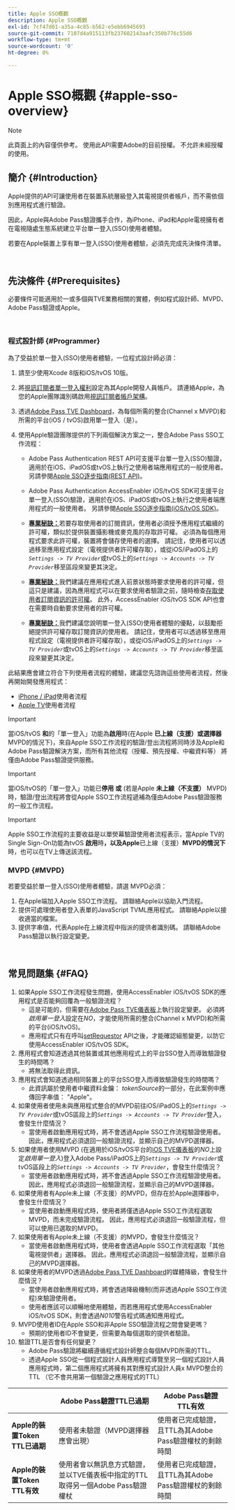 ```yaml
---
title: Apple SSO概觀
description: Apple SSO概觀
exl-id: 7cf47d01-a35a-4c85-b562-e5ebb6945693
source-git-commit: 7107d4a915113fb237602143aafc350b776c55d6
workflow-type: tm+mt
source-wordcount: '0'
ht-degree: 0%

---
```


# Apple SSO概觀 {#apple-sso-overview}

>[!NOTE]
>
>此頁面上的內容僅供參考。 使用此API需要Adobe的目前授權。 不允許未經授權的使用。

## 簡介 {#Introduction}

Apple提供的API可讓使用者在裝置系統層級登入其電視提供者帳戶，而不需依個別應用程式進行驗證。

因此，Apple與Adobe Pass驗證攜手合作，為iPhone、iPad和Apple電視擁有者在電視隨處生態系統建立平台單一登入(SSO)使用者體驗。

若要在Apple裝置上享有單一登入(SSO)使用者體驗，必須先完成先決條件清單。

</br>

## 先決條件 {#Prerequisites}

必要條件可能適用於一或多個與TVE業務相關的實體，例如程式設計師、MVPD、Adobe Pass驗證或Apple。

</br>

### 程式設計師 {#Programmer}

為了受益於單一登入(SSO)使用者體驗，一位程式設計師必須：

1. 請至少使用Xcode 8版和iOS/tvOS 10版。

1. 將[視訊訂閱者單一登入權利](https://developer.apple.com/documentation/bundleresources/entitlements/com_apple_developer_video-subscriber-single-sign-on)設定為其Apple開發人員帳戶。 請連絡Apple，為您的Apple團隊識別碼啟用[視訊訂閱者帳戶架構](https://developer.apple.com/documentation/videosubscriberaccount)。

1. 透過[Adobe Pass TVE Dashboard](https://experience.adobe.com/#/pass/authentication)，為每個所需的整合(Channel x MVPD)和所需的平台(iOS / tvOS)啟用單一登入（是）。

1. 使用Apple驗證團隊提供的下列兩個解決方案之一，整合Adobe Pass SSO工作流程：

   - Adobe Pass Authentication REST API可支援平台單一登入(SSO)驗證，適用於在iOS、iPadOS或tvOS上執行之使用者端應用程式的一般使用者。 另請參閱[Apple SSO逐步指南(REST API)](/help/authentication/apple-sso-cookbook-rest-api.md)。

   - Adobe Pass Authentication AccessEnabler iOS/tvOS SDK可支援平台單一登入(SSO)驗證，適用於在iOS、iPadOS或tvOS上執行之使用者端應用程式的一般使用者。 另請參閱[Apple SSO逐步指南(iOS/tvOS SDK)](/help/authentication/apple-sso-cookbook-iostvos-sdk.md)。

   - **<u>專業秘訣：</u>**&#x200B;若要存取使用者的訂閱資訊，使用者必須授予應用程式繼續的許可權，類似於提供裝置攝影機或麥克風的存取許可權。 必須為每個應用程式要求此許可權，裝置將會儲存使用者的選擇。 請記住，使用者可以透過移至應用程式設定（電視提供者許可權存取），或從iOS/iPadOS上的&#x200B;*`Settings -> TV Provider`*&#x200B;或tvOS上的&#x200B;*`Settings -> Accounts -> TV Provider`*&#x200B;移至區段來變更其決定。

   - **<u>專業秘訣：</u>**&#x200B;我們建議在應用程式進入前景狀態時要求使用者的許可權，但這只是建議，因為應用程式可以在要求使用者驗證之前，隨時檢查[存取使用者訂閱資訊的許可權](https://developer.apple.com/documentation/videosubscriberaccount/vsaccountmanager/1949763-checkaccessstatus)。 此外，AccessEnabler iOS/tvOS SDK API也會在需要時自動要求使用者的許可權。

   - **<u>專業秘訣：</u>**&#x200B;我們建議您說明單一登入(SSO)使用者體驗的優點，以鼓勵拒絕提供許可權存取訂閱資訊的使用者。 請記住，使用者可以透過移至應用程式設定（電視提供者許可權存取），或從iOS/iPadOS上的&#x200B;*`Settings -> TV Provider`*&#x200B;或tvOS上的&#x200B;*`Settings -> Accounts -> TV Provider`*&#x200B;移至區段來變更其決定。

此結果應會建立符合下列使用者流程的體驗，建議您先諮詢這些使用者流程，然後再開始開發應用程式：

- [iPhone / iPad](http://tve.zendesk.com/hc/article_attachments/205624966/User_flows_AppleSSO_iOS_v2.pdf)使用者流程
- [Apple TV](http://tve.zendesk.com/hc/article_attachments/206669126/User_flows_tvOS.pdf)使用者流程


>[!IMPORTANT]
>
> 當iOS/tvOS **和**&#x200B;的「單一登入」功能為&#x200B;**啟用**&#x200B;時(在Apple **已上線（支援）或選擇器** MVPD的情況下)，來自Apple SSO工作流程的驗證/登出流程將同時涉及Apple和Adobe Pass驗證解決方案，而所有其他流程（授權、預先授權、中繼資料等） 將僅由Adobe Pass驗證提供服務。


>[!IMPORTANT]
>
> 當iOS/tvOS的「單一登入」功能已&#x200B;**停用** **或** (若是Apple **未上線（不支援）** MVPD)時，驗證/登出流程將會從Apple SSO工作流程遞補為僅由Adobe Pass驗證服務的一般工作流程。


>[!IMPORTANT]
>
> Apple SSO工作流程的主要收益是以單熒幕驗證使用者流程表示，當Apple TV的Single Sign-On功能為tvOS **啟用**&#x200B;時&#x200B;**，以及Apple**&#x200B;已上線（支援）**MVPD的情況下**&#x200B;時，也可以在TV上傳送該流程。


### MVPD {#MVPD}

若要受益於單一登入(SSO)使用者體驗，請選
MVPD必須：



1. 在Apple端加入Apple SSO工作流程。 請聯絡Apple以協助入門流程。
1. 提供可處理使用者登入表單的JavaScript TVML應用程式。 請聯絡Apple以接收適當的檔案。
1. 提供字串值，代表Apple在上線流程中指派的提供者識別碼。 請聯絡Adobe Pass驗證以執行設定變更。

</br>

## 常見問題集 {#FAQ}

1. 如果Apple SSO工作流程發生問題，使用AccessEnabler iOS/tvOS SDK的應用程式是否能夠回覆為一般驗證流程？
   - 這是可能的，但需要在[Adobe Pass TVE儀表板](https://experience.adobe.com/#/pass/authentication)上執行設定變更。 必須將&#x200B;*啟用單一登入*&#x200B;設定在&#x200B;*NO*，才能使用所需的整合(Channel x MVPD)和所需的平台(iOS/tvOS)。
   - 應用程式只有在呼叫[setRequestor](/help/authentication/iostvos-sdk-api-reference.md#setReqV3) API之後，才能確認組態變更，以防它使用AccessEnabler iOS/tvOS SDK。
1. 應用程式會知道透過其他裝置或其他應用程式上的平台SSO登入而導致驗證發生的時間嗎？
   - 將無法取得此資訊。
1. 應用程式會知道透過相同裝置上的平台SSO登入而導致驗證發生的時間嗎？
   - 此資訊屬於使用者中繼資料金鑰： *tokenSource*&#x200B;的一部分，在此案例中應傳回字串值： &quot;Apple&quot;。
1. 如果使用者使用未與應用程式整合的MVPD前往iOS/iPadOS上的&#x200B;*`Settings -> TV Provider`*&#x200B;或tvOS區段上的&#x200B;*`Settings -> Accounts -> TV Provider`*&#x200B;登入，會發生什麼情況？
   - 當使用者啟動應用程式時，將不會透過Apple SSO工作流程驗證使用者。 因此，應用程式必須退回一般驗證流程，並顯示自己的MVPD選擇器。
1. 如果使用者使用MVPD (在適用於iOS/tvOS平台的[iOS TVE儀表板](https://experience.adobe.com/#/pass/authentication)的&#x200B;*NO*&#x200B;上設定&#x200B;*啟用單一登入*)登入Adobe Pass/iPadOS上的&#x200B;*`Settings -> TV Provider`*&#x200B;或tvOS區段上的&#x200B;*`Settings -> Accounts -> TV Provider`*，會發生什麼情況？
   - 當使用者啟動應用程式時，將不會透過Apple SSO工作流程驗證使用者。 因此，應用程式必須退回一般驗證流程，並顯示自己的MVPD選擇器。
1. 如果使用者有Apple未上線（不支援）的MVPD，但存在於Apple選擇器中，會發生什麼情況？
   - 當使用者啟動應用程式時，使用者將僅透過Apple SSO工作流程選取MVPD，而未完成驗證流程。 因此，應用程式必須退回一般驗證流程，但可以使用已選取的MVPD。
1. 如果使用者有Apple未上線（不支援）的MVPD，會發生什麼情況？
   - 當使用者啟動應用程式時，使用者會透過Apple SSO工作流程選取「其他電視提供者」選擇器。 因此，應用程式必須退回一般驗證流程，並顯示自己的MVPD選擇器。
1. 如果使用者的MVPD透過[Adobe Pass TVE Dashboard](https://experience.adobe.com/#/pass/authentication)的媒體降級，會發生什麼情況？
   - 當使用者啟動應用程式時，將會透過降級機制(而非透過Apple SSO工作流程)來驗證使用者。
   - 使用者應該可以順暢地使用體驗，而若應用程式使用AccessEnabler iOS/tvOS SDK，則會透過&#x200B;*N010*&#x200B;警告程式碼通知應用程式。
1. MVPD使用者ID在Apple SSO和非Apple SSO驗證流程之間會變更嗎？
   - 預期的使用者ID不會變更，但需要為每個選取的提供者驗證。
1. 驗證TTL是否會有任何變更？
   - Adobe Pass驗證將繼續遵循程式設計師整合每個MVPD所需的TTL。
   - 透過Apple SSO從一個程式設計人員應用程式導覽至另一個程式設計人員應用程式時，第二個應用程式將擁有其對應程式設計人員x MVPD整合的TTL （它不會共用第一個驗證之應用程式的TTL）

|                                      | Adobe Pass驗證TTL已過期 | Adobe Pass驗證TTL有效 |
| ------------------------------------ | ------------------------------------------------------------------------------------------------------------------------------- | --------------------------------------------------------------------------------------------------- |
| **Apple的裝置Token TTL已過期** | 使用者未驗證（MVPD選擇器應會出現） | 使用者已完成驗證，且TTL為其Adobe Pass驗證權杖的剩餘時間 |
| **Apple的裝置Token TTL有效** | 使用者會以無訊息方式驗證，並以TVE儀表板中指定的TTL取得另一個Adobe Pass驗證權杖 | 使用者已完成驗證，且TTL為其Adobe Pass驗證權杖的剩餘時間 |

<!--

## Resources {#Resources}

- [Apple SSO Cookbook (REST API)](/help/authentication/apple-sso-cookbook-rest-api.md)
- [Apple SSO Cookbook (iOS/tvOS SDK)](/help/authentication/apple-sso-cookbook-iostvos-sdk.md)
- [Sign in with your TV provider on your iPhone, iPad, or iPod touch](https://support.apple.com/en-us/HT207035)
- [Use your pay TV or cable provider with Apple TV](https://support.apple.com/en-us/HT207035)
- [TV providers that let you sign in on your iPhone, iPad, or Apple TV](https://support.apple.com/en-us/HT208084)
- [TV Provider Authentication](https://developer.apple.com/design/human-interface-guidelines/tvos/system-capabilities/tv-provider-authentication/)
- [Apple Developer Documentation - Video Subscriber Account Framework](https://developer.apple.com/documentation/videosubscriberaccount)
-->
